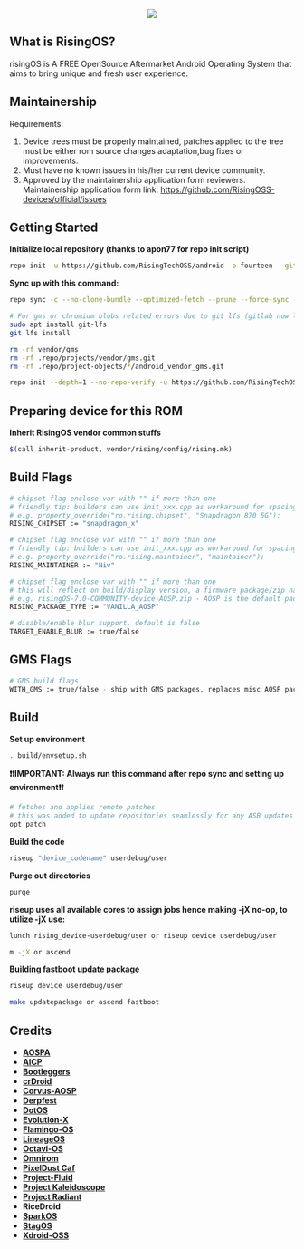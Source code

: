 <p align="center">
<img src="https://github.com/RisingTechOSS/android/blob/fourteen/risingOS_banner.jpg">
</p>

What is RisingOS?
---------------
risingOS is A FREE OpenSource Aftermarket Android Operating System that aims to bring unique and fresh user experience.

Maintainership
---------------
Requirements:

1. Device trees must be properly maintained, patches applied to the tree must be either rom source changes adaptation,bug fixes or improvements.
2. Must have no known issues in his/her current device community.
3. Approved by the maintainership application form reviewers. Maintainership application form link: https://github.com/RisingOSS-devices/official/issues
 
Getting Started
---------------
**Initialize local repository (thanks to apon77 for repo init script)**
```bash
repo init -u https://github.com/RisingTechOSS/android -b fourteen --git-lfs
```

**Sync up with this command:**
```bash
repo sync -c --no-clone-bundle --optimized-fetch --prune --force-sync -j$(nproc --all)
```

```bash
# For gms or chromium blobs related errors due to git lfs (gitlab now limits files up to 100mb max) (credits to haggertk):
sudo apt install git-lfs
git lfs install

rm -rf vendor/gms
rm -rf .repo/projects/vendor/gms.git
rm -rf .repo/project-objects/*/android_vendor_gms.git

repo init --depth=1 --no-repo-verify -u https://github.com/RisingTechOSS/android -b fourteen --git-lfs -g default,-mips,-darwin,-notdefault

```

Preparing device for this ROM
---------------
**Inherit RisingOS vendor common stuffs**
```bash
$(call inherit-product, vendor/rising/config/rising.mk)
```

Build Flags
---------------
```bash
# chipset flag enclose var with "" if more than one
# friendly tip: builders can use init_xxx.cpp as workaround for spacing
# e.g. property_override("ro.rising.chipset", "Snapdragon 870 5G");
RISING_CHIPSET := "snapdragon_x"

# chipset flag enclose var with "" if more than one
# friendly tip: builders can use init_xxx.cpp as workaround for spacing
# e.g. property_override("ro.rising.maintainer", "maintainer");
RISING_MAINTAINER := "Niv"

# chipset flag enclose var with "" if more than one
# this will reflect on build/display version, a firmware package/zip name 
# e.g. risingOS-7.0-COMMUNITY-device-AOSP.zip - AOSP is the default package type, WITH_GMS will override the package type to PIXEL
RISING_PACKAGE_TYPE := "VANILLA_AOSP"

# disable/enable blur support, default is false
TARGET_ENABLE_BLUR := true/false
```

GMS Flags
---------------
```bash
# GMS build flags
WITH_GMS := true/false - ship with GMS packages, replaces misc AOSP packages with Google packages.
```

Build
---------------
**Set up environment**
```bash
. build/envsetup.sh
```

**❗❗IMPORTANT: Always run this command after repo sync and setting up environment❗❗**
```bash
# fetches and applies remote patches   
# this was added to update repositories seamlessly for any ASB updates
opt_patch
```

**Build the code**
```bash
riseup "device_codename" userdebug/user
```

**Purge out directories**
```bash
purge
```

**riseup uses all available cores to assign jobs hence making -jX no-op, to utilize -jX use:**
```bash
lunch rising_device-userdebug/user or riseup device userdebug/user
```
```bash
m -jX or ascend
```

**Building fastboot update package**
```bash
riseup device userdebug/user
```
```bash
make updatepackage or ascend fastboot
```


Credits
---------------
* [**AOSPA**](https://github.com/AOSPA)
* [**AICP**](https://github.com/AICP)
* [**Bootleggers**](https://github.com/BootleggersROM)
* [**crDroid**](https://github.com/crdroidandroid)
* [**Corvus-AOSP**](https://github.com/Corvus-R)
* [**Derpfest**](https://github.com/Derpfest-12)
* [**DotOS**](https://github.com/DotOS)
* [**Evolution-X**](https://github.com/Evolution-X)
* [**Flamingo-OS**](https://github.com/Flamingo-OS)
* [**LineageOS**](https://github.com/LineageOS)
* [**Octavi-OS**](https://github.com/Octavi-OS)
* [**Omnirom**](https://github.com/omnirom)
* [**PixelDust Caf**](https://github.com/pixeldust-project-caf)
* [**Project-Fluid**](https://github.com/Project-Fluid)
* [**Project Kaleidoscope**](https://github.com/Project-Kaleidoscope)
* [**Project Radiant**](https://github.com/ProjectRadiant)
* **RiceDroid**
* [**SparkOS**](https://github.com/Spark-Rom)
* [**StagOS**](https://github.com/StagOS)
* [**Xdroid-OSS**](https://github.com/xdroid-oss)
